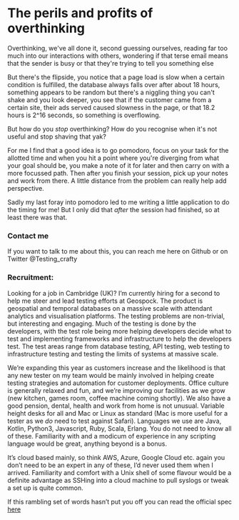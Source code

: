 # The perils and profits of overthinking

Overthinking, we've all done it, second guessing ourselves, reading far too much into our interactions with others, 
wondering if that terse email means that the sender is busy or that they're trying to tell you something else 

But there's the flipside, you notice that a page load is slow when a certain condition is fulfilled, the database always
falls over after about 18 hours, something appears to be random but there's a niggling thing you can't shake and you 
look deeper, you see that if the customer came from a certain site, their ads served caused slowness in the page, or
that 18.2 hours is 2^16 seconds, so something is overflowing. 


But how do you _stop_ overthinking? How do you recognise when it's not useful and stop shaving that yak?

For me I find that a good idea is to go pomodoro, focus on your task for the allotted time and when you hit a point 
where you're diverging from what your goal should be, you make a note of it for later and then carry on with a more 
focussed path. Then after you finish your session, pick up your notes and work from there. A little distance from the 
problem can really help add perspective. 


Sadly my last foray into pomodoro led to me writing a little application to do the timing for me! But I only did that 
_after_ the session had finished, so at least there was that. 



### Contact me
If you want to talk  to me about this, you can reach me here on Github or on Twitter @Testing_crafty

### Recruitment: 
Looking for a job in Cambridge (UK)?
I’m currently hiring for a second to help me steer and lead testing efforts at Geospock. The product is geospatial and temporal databases on a massive scale with attendant analytics and visualisation platforms. The testing problems are non-trivial, but interesting and engaging. Much of the testing is done by the developers, with the test role being more helping developers decide what to test and implementing frameworks and infrastructure to help the developers test. The test areas range from database testing, API testing, web testing to infrastructure testing and testing the limits of systems at massive scale.

We’re expanding this year as customers increase and the likelihood is that any new tester on my team would be mainly involved in helping create testing strategies and automation for customer deployments. Office culture is generally relaxed and fun, and we’re improving our facilities as we grow (new kitchen, games room, coffee machine coming shortly). We also have a good pension, dental, health and work from home is not unusual. Variable height desks for all and Mac or Linux as standard (Mac is more useful for a tester as we _do_ need to test against Safari). Languages we use are Java, Kotlin, Python3, Javascript, Ruby,  Scala, Erlang. You do not need to know all of these. Familiarity with and a modicum of experience in any scripting language would be great, anything beyond is a bonus. 

It’s cloud based mainly, so think AWS, Azure, Google Cloud etc. again you don’t need to be an expert in any of these, I’d never used them when I arrived. Familiarity and comfort with a Unix shell of some flavour would be a definite advantage as SSHing into a cloud machine to pull syslogs or tweak a set up is quite common.

If this rambling set of words hasn’t put you off you can read the official spec [here](https://geospock.com/jobs/software-test-engineer/)